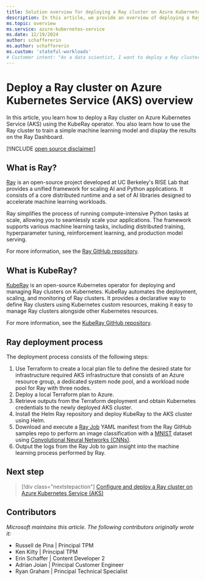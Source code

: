 ```yaml
---
title: Solution overview for deploying a Ray cluster on Azure Kubernetes Service (AKS)
description: In this article, we provide an overview of deploying a Ray cluster on Azure Kubernetes Service (AKS).
ms.topic: overview
ms.service: azure-kubernetes-service
ms.date: 12/19/2024
author: schaffererin
ms.author: schaffererin
ms.custom: 'stateful-workloads'
# Customer intent: "As a data scientist, I want to deploy a Ray cluster on Kubernetes, so that I can efficiently scale and manage my machine learning workloads for training models and processing data."
---
```


# Deploy a Ray cluster on Azure Kubernetes Service (AKS) overview

In this article, you learn how to deploy a Ray cluster on Azure Kubernetes Service (AKS) using the KubeRay operator. You also learn how to use the Ray cluster to train a simple machine learning model and display the results on the Ray Dashboard.

[!INCLUDE [open source disclaimer](./includes/open-source-disclaimer.md)]

## What is Ray?

[Ray](https://docs.ray.io/en/latest/index.html#) is an open-source project developed at UC Berkeley's RISE Lab that provides a unified framework for scaling AI and Python applications. It consists of a core distributed runtime and a set of AI libraries designed to accelerate machine learning workloads.

Ray simplifies the process of running compute-intensive Python tasks at scale, allowing you to seamlessly scale your applications. The framework supports various machine learning tasks, including distributed training, hyperparameter tuning, reinforcement learning, and production model serving.

For more information, see the [Ray GitHub repository](https://github.com/ray-project/ray).

## What is KubeRay?

[KubeRay](https://docs.ray.io/en/latest/cluster/kubernetes/getting-started.html) is an open-source Kubernetes operator for deploying and managing Ray clusters on Kubernetes. KubeRay automates the deployment, scaling, and monitoring of Ray clusters. It provides a declarative way to define Ray clusters using Kubernetes custom resources, making it easy to manage Ray clusters alongside other Kubernetes resources.

For more information, see the [KubeRay GitHub repository](https://github.com/ray-project/kuberay).

## Ray deployment process

The deployment process consists of the following steps:

1. Use Terraform to create a local plan file to define the desired state for infrastructure required AKS infrastructure that consists of an Azure resource group, a dedicated system node pool, and a workload node pool for Ray with three nodes.
2. Deploy a local Terraform plan to Azure.
3. Retrieve outputs from the Terraform deployment and obtain Kubernetes credentials to the newly deployed AKS cluster.
4. Install the Helm Ray repository and deploy KubeRay to the AKS cluster using Helm.
5. Download and execute a [Ray Job](https://docs.ray.io/en/latest/cluster/running-applications/job-submission/index.html) YAML manifest from the Ray GitHub samples repo to perform an image classification with a [MNIST](https://github.com/cvdfoundation/mnist) dataset using [Convolutional Neural Networks (CNNs)](https://techcommunity.microsoft.com/discussions/machinelearning/what-is-convolutional-neural-network-%E2%80%94-cnn-deep-learning/4184725).
6. Output the logs from the Ray Job to gain insight into the machine learning process performed by Ray.

## Next step

> [!div class="nextstepaction"]
> [Configure and deploy a Ray cluster on Azure Kubernetes Service (AKS)](./deploy-ray.md)

## Contributors

*Microsoft maintains this article. The following contributors originally wrote it:*

* Russell de Pina | Principal TPM
* Ken Kilty | Principal TPM
* Erin Schaffer | Content Developer 2
* Adrian Joian | Principal Customer Engineer
* Ryan Graham | Principal Technical Specialist
